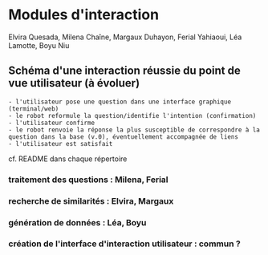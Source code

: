 # Modules d'interaction

Elvira Quesada, Milena Chaîne, Margaux Duhayon, Ferial Yahiaoui, Léa Lamotte, Boyu Niu

## Schéma d'une interaction réussie du point de vue utilisateur (à évoluer)
	- l'utilisateur pose une question dans une interface graphique (terminal/web)
	- le robot reformule la question/identifie l'intention (confirmation)
	- l'utilisateur confirme
	- le robot renvoie la réponse la plus susceptible de correspondre à la question dans la base (v.0), éventuellement accompagnée de liens
	- l'utilisateur est satisfait

cf. README dans chaque répertoire

### traitement des questions : Milena, Ferial
### recherche de similarités : Elvira, Margaux
### génération de données : Léa, Boyu
### création de l'interface d'interaction utilisateur : commun ?


